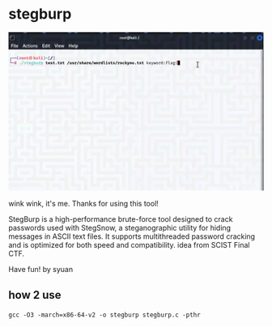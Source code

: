 # stegburp

[![預覽](https://github.com/Morexsyan/stegburp/raw/main/preview.png)](https://github.com/Morexsyan/stegburp/raw/main/test.mp4)


wink wink, it's me.
Thanks for using this tool!

StegBurp is a high-performance brute-force tool designed to crack passwords used with StegSnow, a steganographic utility for hiding messages in ASCII text files.
It supports multithreaded password cracking and is optimized for both speed and compatibility.
idea from SCIST Final CTF.

Have fun!
by syuan
## how 2 use
`gcc -O3 -march=x86-64-v2 -o stegburp stegburp.c -pthr`
